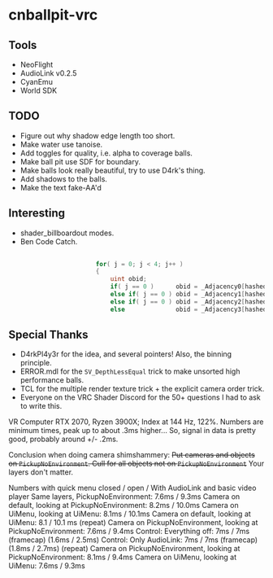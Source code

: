 # cnballpit-vrc

## Tools

 * NeoFlight
 * AudioLink v0.2.5
 * CyanEmu
 * World SDK

## TODO
 * Figure out why shadow edge length too short.
 * Make water use tanoise.
 * Add toggles for quality, i.e. alpha to coverage balls.
 * Make ball pit use SDF for boundary.
 * Make balls look really beautiful, try to use D4rk's thing.
 * Add shadows to the balls.
 * Make the text fake-AA'd
 
## Interesting
 * shader_billboardout modes.
 * Ben Code Catch.
```glsl
 
						for( j = 0; j < 4; j++ )
						{
							uint obid;
							if( j == 0 )      obid = _Adjacency0[hashed];
							else if( j == 0 ) obid = _Adjacency1[hashed];
							else if( j == 0 ) obid = _Adjacency2[hashed];
							else              obid = _Adjacency3[hashed];
```

## Special Thanks
 * D4rkPl4y3r for the idea, and several pointers!  Also, the binning principle.
 * ERROR.mdl for the `SV_DepthLessEqual` trick to make unsorted high performance balls.
 * TCL for the multiple render texture trick + the explicit camera order trick.
 * Everyone on the VRC Shader Discord for the 50+ questions I had to ask to write this.

VR Computer RTX 2070, Ryzen 3900X; Index at 144 Hz, 122%. Numbers are minimum times, peak up to about .3ms higher... So, signal in data is pretty good, probably around +/- .2ms. 

Conclusion when doing camera shimshammery: ~~Put cameras and objects on `PickupNoEnvironment`.  Cull for all objects not on `PickupNoEnvironment`~~ Your layers don't matter. 

Numbers with quick menu closed / open / With AudioLink and basic video player
Same layers, PickupNoEnvironment: 7.6ms / 9.3ms
Camera on default, looking at PickupNoEnvironment: 8.2ms / 10.0ms
Camera on UiMenu, looking at UiMenu: 8.1ms / 10.1ms
Camera on default, looking at UiMenu: 8.1 / 10.1 ms
(repeat) Camera on PickupNoEnvironment, looking at PickupNoEnvironment: 7.6ms / 9.4ms
Control: Everything off:  7ms / 7ms (framecap) (1.6ms / 2.5ms)
Control: Only AudioLink: 7ms / 7ms (framecap) (1.8ms / 2.7ms)
(repeat) Camera on PickupNoEnvironment, looking at PickupNoEnvironment: 8.1ms / 9.4ms
Camera on UiMenu, looking at UiMenu: 7.6ms / 9.3ms

